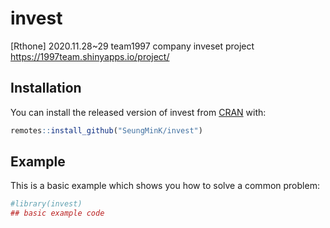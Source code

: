 
<!-- README.md is generated from README.Rmd. Please edit that file -->

# invest

<!-- badges: start -->

<!-- badges: end -->
[Rthone] 2020.11.28~29
team1997 company inveset project <br>
https://1997team.shinyapps.io/project/

## Installation

You can install the released version of invest from
[CRAN](https://CRAN.R-project.org) with:

``` r
remotes::install_github("SeungMinK/invest")
```

## Example

This is a basic example which shows you how to solve a common problem:

``` r
#library(invest)
## basic example code
```
